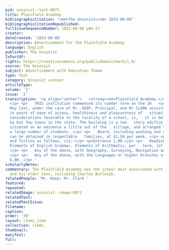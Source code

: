 ```yaml
---
pid: unionist--text-0071
title: Plainfield Academy
bibliographicCitation: "<em>The Unionist</em> 1833-08-08"
bibliographicCitationRepublished: 
fullIssueSequenceNumber: 1833-08-08 p04.57
creator: 
dateCreated: '1833-08-08'
description: Advertisement for the Plainfield Academy
language: English
publisher: The Unionist
IsPartOf: 
rights: https://creativecommons.org/publicdomain/mark/1.0/
source: The Unionist
subject: Advertisement with Education Theme
type: Text
category: Unionist content
articleType: 
volume: '1'
issue: '2'
transcription: '<p align="center">   <strong><em>Plainfield Academy.</em></strong>
  </p> <p>   THIS institution commenced its summer term on the 16   <sup>th</sup>   of
  May last, under the care of Mr. KEEP, Principal, and Mr CLARK assistant. </p> <p>   Plainfield,
  in point of ease of access, healthiness and pleasantness of   situation, and other
  considerations favorable to the locality of a school, is,   it is believed, surpassed
  by but few towns in the state. The building is a two   story edifice of stone, finely
  situated on an eminence a little out of the   village, and arranged to accommodate
  a large number of students. </p> <p>   Board, including washing and ordinary mending,
  can be obtained in respectable   families, at $1,50 per week. </p> <p>Rates of Entrance
  and Tuition as follows, viz:—</p> <p>Entrance 1,00.</p> <p>   Reading, Writing,
  Elements of English Grammar, Elements of Arithmetic, per   term, [of 15 weeks] 4,00.
  </p> <p>   Any of the above, with Geography, Surveying, Navigation and Book-keeping,   5,00.
  </p> <p>   Any of the above, with the Languages or higher branches of Mathematics,
  6,00. </p> '
scholarlyNotes: 
commentary: The Plainfield Academy was the school most associated with Rinaldo Burleigh
  and his older sons, including Charles Burleigh.
relatedPeople: 'Mr. Keep; Mr. Clark '
featured: 
repeated: 
relatedImage: unionist--image-0071
relatedText: 
relatedTextIssue: 
filename: 
caption: 
order: '70'
layout: items_item
collection: items
thumbnail: 
manifest: 
full: 
---
```

